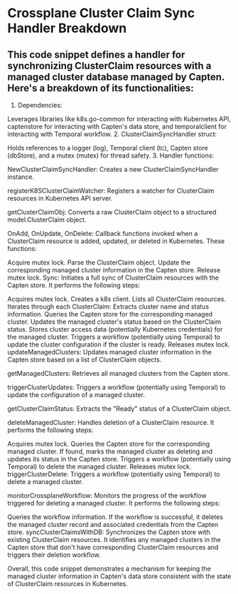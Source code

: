 # Crossplane Cluster Claim Sync Handler Breakdown
## This code snippet defines a handler for synchronizing ClusterClaim resources with a managed cluster database managed by Capten. Here's a breakdown of its functionalities:

1. Dependencies:

Leverages libraries like k8s.go-common for interacting with Kubernetes API, captenstore for interacting with Capten's data store, and temporalclient for interacting with Temporal workflow.
2. ClusterClaimSyncHandler struct:

Holds references to a logger (log), Temporal client (tc), Capten store (dbStore), and a mutex (mutex) for thread safety.
3. Handler functions:

NewClusterClaimSyncHandler: Creates a new ClusterClaimSyncHandler instance.

registerK8SClusterClaimWatcher: Registers a watcher for ClusterClaim resources in Kubernetes API server.

getClusterClaimObj: Converts a raw ClusterClaim object to a structured model.ClusterClaim object.

OnAdd, OnUpdate, OnDelete:  Callback functions invoked when a ClusterClaim resource is added, updated, or deleted in Kubernetes. These functions:

Acquire mutex lock.
Parse the ClusterClaim object.
Update the corresponding managed cluster information in the Capten store.
Release mutex lock.
Sync: Initiates a full sync of ClusterClaim resources with the Capten store. It performs the following steps:

Acquires mutex lock.
Creates a k8s client.
Lists all ClusterClaim resources.
Iterates through each ClusterClaim:
Extracts cluster name and status information.
Queries the Capten store for the corresponding managed cluster.
Updates the managed cluster's status based on the ClusterClaim status.
Stores cluster access data (potentially Kubernetes credentials) for the managed cluster.
Triggers a workflow (potentially using Temporal) to update the cluster configuration if the cluster is ready.
Releases mutex lock.
updateManagedClusters: Updates managed cluster information in the Capten store based on a list of ClusterClaim objects.

getManagedClusters: Retrieves all managed clusters from the Capten store.

triggerClusterUpdates: Triggers a workflow (potentially using Temporal) to update the configuration of a managed cluster.

getClusterClaimStatus: Extracts the "Ready" status of a ClusterClaim object.

deleteManagedCluster: Handles deletion of a ClusterClaim resource. It performs the following steps:

Acquires mutex lock.
Queries the Capten store for the corresponding managed cluster.
If found, marks the managed cluster as deleting and updates its status in the Capten store.
Triggers a workflow (potentially using Temporal) to delete the managed cluster.
Releases mutex lock.
triggerClusterDelete: Triggers a workflow (potentially using Temporal) to delete a managed cluster.

monitorCrossplaneWorkflow: Monitors the progress of the workflow triggered for deleting a managed cluster. It performs the following steps:

Queries the workflow information.
If the workflow is successful, it deletes the managed cluster record and associated credentials from the Capten store.
syncClusterClaimsWithDB: Synchronizes the Capten store with existing ClusterClaim resources. It identifies any managed clusters in the Capten store that don't have corresponding ClusterClaim resources and triggers their deletion workflow.

Overall, this code snippet demonstrates a mechanism for keeping the managed cluster information in Capten's data store consistent with the state of ClusterClaim resources in Kubernetes.